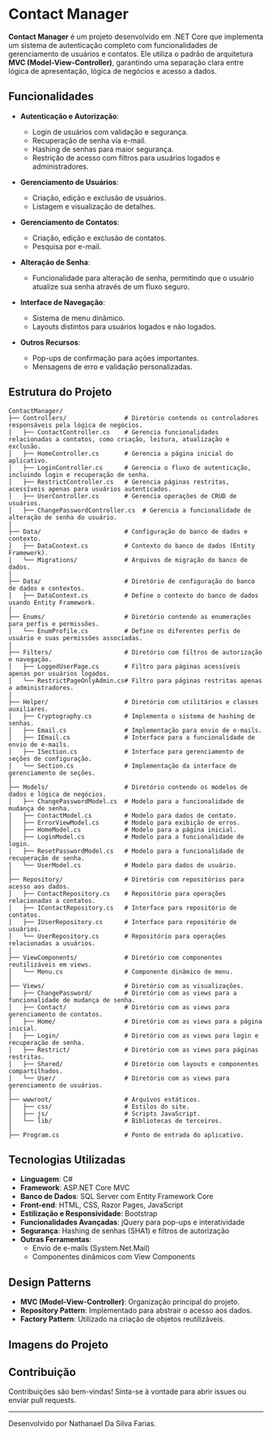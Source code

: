 # Contact Manager

**Contact Manager** é um projeto desenvolvido em .NET Core que implementa um sistema de autenticação completo com funcionalidades de gerenciamento de usuários e contatos. Ele utiliza o padrão de arquitetura **MVC (Model-View-Controller)**, garantindo uma separação clara entre lógica de apresentação, lógica de negócios e acesso a dados.

## Funcionalidades

- **Autenticação e Autorização**:
  - Login de usuários com validação e segurança.
  - Recuperação de senha via e-mail.
  - Hashing de senhas para maior segurança.
  - Restrição de acesso com filtros para usuários logados e administradores.

- **Gerenciamento de Usuários**:
  - Criação, edição e exclusão de usuários.
  - Listagem e visualização de detalhes.

- **Gerenciamento de Contatos**:
  - Criação, edição e exclusão de contatos.
  - Pesquisa por e-mail.

- **Alteração de Senha**:
  - Funcionalidade para alteração de senha, permitindo que o usuário atualize sua senha através de um fluxo seguro.

- **Interface de Navegação**:
  - Sistema de menu dinâmico.
  - Layouts distintos para usuários logados e não logados.

- **Outros Recursos**:
  - Pop-ups de confirmação para ações importantes.
  - Mensagens de erro e validação personalizadas.


## Estrutura do Projeto

```
ContactManager/
├── Controllers/                # Diretório contendo os controladores responsáveis pela lógica de negócios.
│   ├── ContactController.cs    # Gerencia funcionalidades relacionadas a contatos, como criação, leitura, atualização e exclusão.
│   ├── HomeController.cs       # Gerencia a página inicial do aplicativo.
│   ├── LoginController.cs      # Gerencia o fluxo de autenticação, incluindo login e recuperação de senha.
│   ├── RestrictController.cs   # Gerencia páginas restritas, acessíveis apenas para usuários autenticados.
│   ├── UserController.cs       # Gerencia operações de CRUD de usuários.
│   ├── ChangePasswordController.cs  # Gerencia a funcionalidade de alteração de senha do usuário.
│
├── Data/                       # Configuração do banco de dados e contexto.
│   ├── DataContext.cs          # Contexto do banco de dados (Entity Framework).
│   └── Migrations/             # Arquivos de migração do banco de dados.
│
├── Data/                       # Diretório de configuração do banco de dados e contextos.
│   ├── DataContext.cs          # Define o contexto do banco de dados usando Entity Framework.
│
├── Enums/                      # Diretório contendo as enumerações para perfis e permissões.
│   └── EnumProfile.cs          # Define os diferentes perfis de usuário e suas permissões associadas.
│
├── Filters/                    # Diretório com filtros de autorização e navegação.
│   ├── LoggedUserPage.cs       # Filtro para páginas acessíveis apenas por usuários logados.
│   └── RestrictPageOnlyAdmin.cs# Filtro para páginas restritas apenas a administradores.
│
├── Helper/                     # Diretório com utilitários e classes auxiliares.
│   ├── Cryptography.cs         # Implementa o sistema de hashing de senhas.
│   ├── Email.cs                # Implementação para envio de e-mails.
│   ├── IEmail.cs               # Interface para a funcionalidade de envio de e-mails.
│   ├── ISection.cs             # Interface para gerenciamento de seções de configuração.
│   └── Section.cs              # Implementação da interface de gerenciamento de seções.
│
├── Models/                     # Diretório contendo os modelos de dados e lógica de negócios.
│   ├── ChangePasswordModel.cs  # Modelo para a funcionalidade de mudança de senha.
│   ├── ContactModel.cs         # Modelo para dados de contato.
│   ├── ErrorViewModel.cs       # Modelo para exibição de erros.
│   ├── HomeModel.cs            # Modelo para a página inicial.
│   ├── LoginModel.cs           # Modelo para a funcionalidade de login.
│   ├── ResetPasswordModel.cs   # Modelo para a funcionalidade de recuperação de senha.
│   └── UserModel.cs            # Modelo para dados de usuário.
│
├── Repository/                 # Diretório com repositórios para acesso aos dados.
│   ├── ContactRepository.cs    # Repositório para operações relacionadas a contatos.
│   ├── IContactRepository.cs   # Interface para repositório de contatos.
│   ├── IUserRepository.cs      # Interface para repositório de usuários.
│   └── UserRepository.cs       # Repositório para operações relacionadas a usuários.
│
├── ViewComponents/             # Diretório com componentes reutilizáveis em views.
│   └── Menu.cs                 # Componente dinâmico de menu.
│
├── Views/                      # Diretório com as visualizações.
│   ├── ChangePassword/         # Diretório com as views para a funcionalidade de mudança de senha.
│   ├── Contact/                # Diretório com as views para gerenciamento de contatos.
│   ├── Home/                   # Diretório com as views para a página inicial.
│   ├── Login/                  # Diretório com as views para login e recuperação de senha.
│   ├── Restrict/               # Diretório com as views para páginas restritas.
│   ├── Shared/                 # Diretório com layouts e componentes compartilhados.
│   └── User/                   # Diretório com as views para gerenciamento de usuários.
│
├── wwwroot/                    # Arquivos estáticos.
│   ├── css/                    # Estilos do site.
│   ├── js/                     # Scripts JavaScript.
│   └── lib/                    # Bibliotecas de terceiros.
│
├── Program.cs                  # Ponto de entrada do aplicativo.
```

## Tecnologias Utilizadas

- **Linguagem**: C#
- **Framework**: ASP.NET Core MVC
- **Banco de Dados**: SQL Server com Entity Framework Core
- **Front-end**: HTML, CSS, Razor Pages, JavaScript
- **Estilização e Responsividade**: Bootstrap
- **Funcionalidades Avançadas**: jQuery para pop-ups e interatividade
- **Segurança**: Hashing de senhas (SHA1) e filtros de autorização
- **Outras Ferramentas**:
  - Envio de e-mails (System.Net.Mail)
  - Componentes dinâmicos com View Components

## Design Patterns

- **MVC (Model-View-Controller)**: Organização principal do projeto.
- **Repository Pattern**: Implementado para abstrair o acesso aos dados.
- **Factory Pattern**: Utilizado na criação de objetos reutilizáveis.

## Imagens do Projeto



## Contribuição

Contribuições são bem-vindas! Sinta-se à vontade para abrir issues ou enviar pull requests.

---

Desenvolvido por Nathanael Da Silva Farias.
